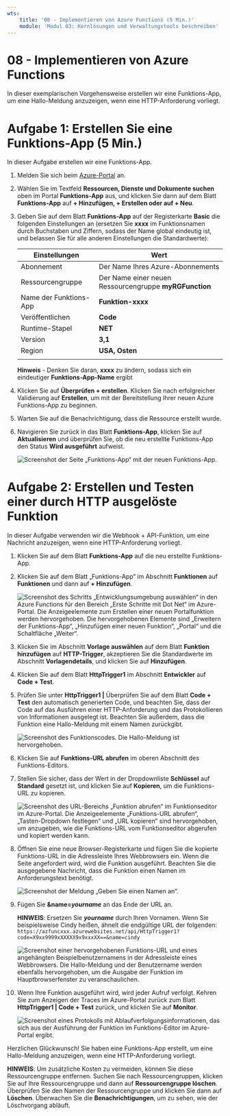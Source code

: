 ```yaml
---
wts:
    title: '08 - Implementieren von Azure Functions (5 Min.)'
    module: 'Modul 03: Kernlösungen und Verwaltungstools beschreiben'
---
```

# 08 - Implementieren von Azure Functions

In dieser exemplarischen Vorgehensweise erstellen wir eine Funktions-App, um eine Hallo-Meldung anzuzeigen, wenn eine HTTP-Anforderung vorliegt. 

# Aufgabe 1: Erstellen Sie eine Funktions-App (5 Min.)

In dieser Aufgabe erstellen wir eine Funktions-App.

1. Melden Sie sich beim [Azure-Portal](https://portal.azure.com) an.

1. Wählen Sie im Textfeld **Ressourcen, Dienste und Dokumente suchen** oben im Portal **Funktions-App** aus, und klicken Sie dann auf dem Blatt **Funktions-App** auf **+ Hinzufügen, + Erstellen oder auf + Neu**.

1. Geben Sie auf dem Blatt **Funktions-App** auf der Registerkarte **Basic** die folgenden Einstellungen an (ersetzen Sie **xxxx** im Funktionsnamen durch Buchstaben und Ziffern, sodass der Name global eindeutig ist, und belassen Sie für alle anderen Einstellungen die Standardwerte): 

    | Einstellungen | Wert |
    | -- | --|
    | Abonnement | Der Name Ihres Azure-Abonnements |
    | Ressourcengruppe | Der Name einer neuen Ressourcengruppe **myRGFunction** |
    | Name der Funktions-App | **Funktion-xxxx** |
    | Veröffentlichen | **Code** |
    | Runtime-Stapel | **NET** |
    | Version | **3,1** |
    | Region | **USA, Osten** |
    | | |

    **Hinweis** - Denken Sie daran, **xxxx** zu ändern, sodass sich ein eindeutiger **Funktions-App-Name** ergibt

1. Klicken Sie auf **Überprüfen + erstellen**. Klicken Sie nach erfolgreicher Validierung auf **Erstellen**, um mit der Bereitstellung Ihrer neuen Azure Funktions-App zu beginnen.

1. Warten Sie auf die Benachrichtigung, dass die Ressource erstellt wurde.

1. Navigieren Sie zurück in das Blatt **Funktions-App**, klicken Sie auf **Aktualisieren** und überprüfen Sie, ob die neu erstellte Funktions-App den Status **Wird ausgeführt** aufweist. 

    ![Screenshot der Seite „Funktions-App“ mit der neuen Funktions-App.](../images/0701.png)

# Aufgabe 2: Erstellen und Testen einer durch HTTP ausgelöste Funktion

In dieser Aufgabe verwenden wir die Webhook + API-Funktion, um eine Nachricht anzuzeigen, wenn eine HTTP-Anforderung vorliegt. 

1. Klicken Sie auf dem Blatt **Funktions-App** auf die neu erstellte Funktions-App. 

1. Klicken Sie auf dem Blatt „Funktions-App“ im Abschnitt **Funktionen** auf **Funktionen** und dann auf **+ Hinzufügen**.

    ![Screenshot des Schritts „Entwicklungsumgebung auswählen“ in den Azure Functions für den Bereich „Erste Schritte mit Dot Net“ im Azure-Portal. Die Anzeigeelemente zum Erstellen einer neuen Portalfunktion werden hervorgehoben. Die hervorgehobenen Elemente sind „Erweitern der Funktions-App“, „Hinzufügen einer neuen Funktion“, „Portal“ und die Schaltfläche „Weiter“.](../images/0702.png)

1. Klicken Sie im Abschnitt **Vorlage auswählen** auf dem Blatt **Funktion hinzufügen** auf **HTTP-Trigger**, akzeptieren Sie die Standardwerte im Abschnitt **Vorlagendetails**, und klicken Sie auf **Hinzufügen**.

1. Klicken Sie auf dem Blatt **HttpTrigger1** im Abschnitt **Entwickler** auf **Code + Test**. 

1. Prüfen Sie unter **HttpTrigger1 \|** Überprüfen Sie auf dem Blatt **Code + Test** den automatisch generierten Code, und beachten Sie, dass der Code auf das Ausführen einer HTTP-Anforderung und das Protokollieren von Informationen ausgelegt ist. Beachten Sie außerdem, dass die Funktion eine Hallo-Meldung mit einem Namen zurückgibt. 

    ![Screenshot des Funktionscodes. Die Hallo-Meldung ist hervorgehoben.](../images/0704.png)

1. Klicken Sie auf **Funktions-URL abrufen** im oberen Abschnitt des Funktions-Editors. 

1. Stellen Sie sicher, dass der Wert in der Dropdownliste **Schlüssel** auf **Standard** gesetzt ist, und klicken Sie auf **Kopieren**, um die Funktions-URL zu kopieren. 

    ![Screenshot des URL-Bereichs „Funktion abrufen“ im Funktionseditor im Azure-Portal. Die Anzeigeelemente „Funktions-URL abrufen“, „Tasten-Dropdown festlegen“ und „URL kopieren“ sind hervorgehoben, um anzugeben, wie die Funktions-URL vom Funktionseditor abgerufen und kopiert werden kann.](../images/0705.png)

1. Öffnen Sie eine neue Browser-Registerkarte und fügen Sie die kopierte Funktions-URL in die Adressleiste Ihres Webbrowsers ein. Wenn die Seite angefordert wird, wird die Funktion ausgeführt. Beachten Sie die ausgegebene Nachricht, dass die Funktion einen Namen im Anforderungstext benötigt.

    ![Screenshot der Meldung „Geben Sie einen Namen an“.](../images/0706.png)

1. Fügen Sie **&name=*yourname*** an das Ende der URL an.

    **HINWEIS**: Ersetzen Sie ***yourname*** durch Ihren Vornamen. Wenn Sie beispielsweise Cindy heißen, ähnelt die endgültige URL der folgenden: `https://azfuncxxx.azurewebsites.net/api/HttpTrigger1?code=X9xx9999xXXXXX9x9xxxXX==&name=cindy`

    ![Screenshot einer hervorgehobenen Funktions-URL und eines angehängten Beispielbenutzernamens in der Adressleiste eines Webbrowsers. Die Hallo-Meldung und der Benutzername werden ebenfalls hervorgehoben, um die Ausgabe der Funktion im Hauptbrowserfenster zu veranschaulichen.](../images/0707.png)

1. Wenn Ihre Funktion ausgeführt wird, wird jeder Aufruf verfolgt. Kehren Sie zum Anzeigen der Traces im Azure-Portal zurück zum Blatt **HttpTrigger1 \| Code + Test** zurück, und klicken Sie auf **Monitor**.

    ![Screenshot eines Protokolls mit Ablaufverfolgungsinformationen, das sich aus der Ausführung der Funktion im Funktions-Editor im Azure-Portal ergibt.](../images/0709.png) 

Herzlichen Glückwunsch! Sie haben eine Funktions-App erstellt, um eine Hallo-Meldung anzuzeigen, wenn eine HTTP-Anforderung vorliegt. 

**HINWEIS**: Um zusätzliche Kosten zu vermeiden, können Sie diese Ressourcengruppe entfernen. Suchen Sie nach Ressourcengruppen, klicken Sie auf Ihre Ressourcengruppe und dann auf **Ressourcengruppe löschen**. Überprüfen Sie den Namen der Ressourcengruppe und klicken Sie dann auf **Löschen**. Überwachen Sie die **Benachrichtigungen**, um zu sehen, wie der Löschvorgang abläuft.
